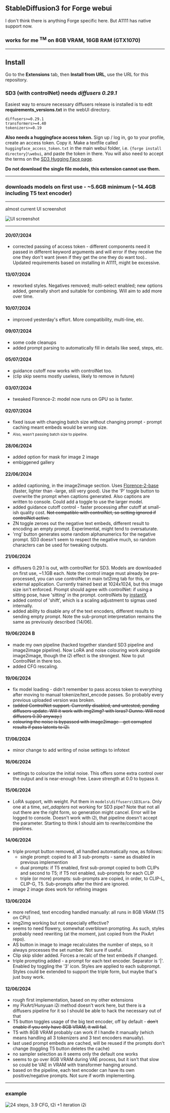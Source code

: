## StableDiffusion3 for Forge webui ##
I don't think there is anything Forge specific here. But A1111 has native support now.
### works for me <sup>TM</sup> on 8GB VRAM, 16GB RAM (GTX1070) ###

---
## Install ##
Go to the **Extensions** tab, then **Install from URL**, use the URL for this repository.
### SD3 (with controlNet) needs *diffusers 0.29.1* ###

Easiest way to ensure necessary diffusers release is installed is to edit **requirements_versions.txt** in the webUI directory.
```
diffusers>=0.29.1
transformers>=4.40
tokenizers>=0.19
```

**Also needs a huggingface access token.** Sign up / log in, go to your profile, create an access token. Copy it. Make a textfile called ```huggingface_access_token.txt``` in the main webui folder, i.e. ```{forge install directory}\webui```, and paste the token in there. You will also need to accept the terms on the [SD3 Hugging Face page](https://huggingface.co/stabilityai/stable-diffusion-3-medium-diffusers).

**Do not download the single file models, this extension cannot use them.**

---
### downloads models on first use - ~5.6GB minimum (~14.4GB including T5 text encoder) ###

---
almost current UI screenshot

![](screenshot2.png "UI screenshot")

---
#### 20/07/2024 ####
* corrected passing of access token - different components need it passed in different keyword arguments and will error if they receive the one they don't want (even if they get the one they do want too).. Updated requirements based on installing in A1111, might be excessive.

#### 13/07/2024 ####
* reworked styles. Negatives removed; multi-select enabled; new options added, generally short and suitable for combining. Will aim to add more over time.

#### 10/07/2024 ####
* improved yesterday's effort. More compatibility, multi-line, etc.

#### 09/07/2024 ####
* some code cleanups
* added prompt parsing to automatically fill in details like seed, steps, etc.

#### 05/07/2024 ####
* guidance cutoff now works with controlNet too.
* (clip skip seems mostly useless, likely to remove in future)

#### 03/07/2024 ####
* tweaked Florence-2: model now runs on GPU so is faster.

#### 02/07/2024 ####
* fixed issue with changing batch size without changing prompt - prompt caching meant embeds would be wrong size.
* <sub>Also, wasn't passing batch size to pipeline.</sub>

#### 28/06/2024 ####
* added option for mask for image 2 image
* embiggened gallery

#### 22/06/2024 ####
* added captioning, in the image2image section. Uses [Florence-2-base](https://huggingface.co/microsoft/Florence-2-base) (faster, lighter than -large, still very good). Use the 'P' toggle button to overwrite the prompt when captions generated. Also captions are written to console. Could add a toggle to use the larger model.
* added guidance cutoff control - faster processing after cutoff at small-ish quality cost. ~~Not compatible with controlNet, so setting ignored if controlNet active.~~
* ZN toggle zeroes out the negative text embeds, different result to encoding an empty prompt. Experimental, might tend to oversaturate.
* 'rng' button generates some random alphanumerics for the negative prompt. SD3 doesn't seem to respect the negative much, so random characters can be used for tweaking outputs.

#### 21/06/2024 ####
* diffusers 0.29.1 is out, with controlNet for SD3. Models are downloaded on first use, ~1.1GB each. Note the control image must already be pre-processed, you can use controlNet in main txt2img tab for this, or external application. Currently trained best at 1024x1024, but this image size isn't enforced. Prompt should agree with controlNet: if using a sitting pose, have 'sitting' in the prompt. controlNets by [instantX](https://huggingface.co/InstantX)
* added control of 'shift', which is a scaling adjustment to sigmas used internally.
* added ability to disable any of the text encoders, different results to sending empty prompt. Note the sub-prompt interpretation remains the same as previously described (14/06).

#### 19/06/2024 B ####
* made my own pipeline (hacked together standard SD3 pipeline and image2image pipeline). Now LoRA and noise colouring work alongside image2image, though the i2i effect is the strongest. Now to put ControlNet in there too.
* added CFG rescaling.


#### 19/06/2024 ####
* fix model loading - didn't remember to pass access token to everything after moving to manual tokenize/text_encode passes. So probably every previous uploaded version was broken.
* ~~(added ControlNet support. Currently disabled, and untested, pending diffusers update. Will it work with img2img? with loras? Dunno. Will need diffusers 0.30 anyway.)~~
* ~~colouring the noise is bypassed with image2image - get corrupted results if pass latents to i2i.~~

#### 17/06/2024 ####
* minor change to add writing of noise settings to infotext

#### 16/06/2024 ####
* settings to colourize the initial noise. This offers some extra control over the output and is near-enough free. Leave strength at 0.0 to bypass it.

#### 15/06/2024 ####
* LoRA support, with weight. Put them in ```models\diffusers\SD3Lora```. Only one at a time, *set_adapters* not working for SD3 pipe? Note that not all out there are the right form, so generation might cancel. Error will be logged to console. Doesn't work with i2i, that pipeline doesn't accept the parameter. Starting to think I should aim to rewrite/combine the pipelines.

#### 14/06/2024 ####
* triple prompt button removed, all handled automatically now, as follows:
	* single prompt: copied to all 3 sub-prompts - same as disabled in previous implemention
	* dual prompts: if T5 enabled, first sub-prompt copied to both CLIPs and second to T5; if T5 not enabled, sub-prompts for each CLIP
	* triple (or more) prompts: sub-prompts are copied, in order, to CLIP-L, CLIP-G, T5. Sub-prompts after the third are ignored.
* image 2 image does work for refining images


#### 13/06/2024 ####
* more refined, text encoding handled manually: all runs in 8GB VRAM (T5 on CPU)
* img2img working but not especially effective?
* seems to need flowery, somewhat overblown prompting. As such, styles probably need rewriting (at the moment, just copied from the PixArt repo).
* AS button in image to image recalculates the number of steps, so it always processes the set number. Not sure if useful.
* Clip skip slider added. Forces a recalc of the text embeds if changed.
* triple prompting added - a prompt for each text encoder. Separator is '|'. Enabled by toggling the '3' icon. Styles are applied to each subprompt. Styles could be extended to support the triple form, but maybe that's just busy work.

#### 12/06/2024 ####
* rough first implementation, based on my other extensions
* my PixArt/Hunyuan i2i method doesn't work here, but there is a diffusers pipeline for it so I should be able to hack the necessary out of that
* T5 button toggles usage of the big text encoder, off by default - ~~don't enable if you only have 8GB VRAM, it will fail~~.
* T5 with 8GB VRAM probably can work if I handle it manually (which means handling all 3 tokenizers and 3 text encoders manually).
* last used prompt embeds are cached, will be reused if the prompts don't change (toggling T5 button deletes the cache)
* no sampler selection as it seems only the default one works
* seems to go over 8GB VRAM during VAE process, but it isn't that slow so could be VAE in VRAM with transformer hanging around.
* based on the pipeline, each text encoder can have its own positive/negative prompts. Not sure if worth implementing.

---
### example ###

![](example.png "24 steps, 3.9 CFG, t2i +1 iteration i2i")

